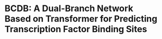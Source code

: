 # BCDB: A Dual-Branch Network Based on Transformer for Predicting Transcription Factor Binding Sites
